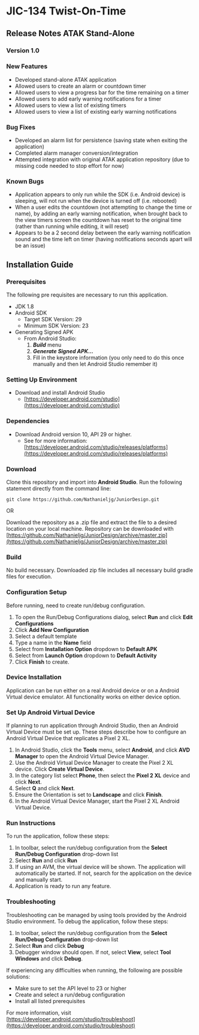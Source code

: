 # JIC-134 Twist-On-Time

## Release Notes ATAK Stand-Alone
### Version 1.0
### New Features
* Developed stand-alone ATAK application
* Allowed users to create an alarm or countdown timer
* Allowed users to view a progress bar for the time remaining on a timer
* Allowed users to add early warning notifications for a timer
* Allowed users to view a list of existing timers
* Allowed users to view a list of existing early warning notifications

### Bug Fixes
* Developed an alarm list for persistence (saving state when exiting the application)
* Completed alarm manager conversion/integration
* Attempted integration with original ATAK application repository (due to missing code needed to stop effort for now)

### Known Bugs
* Application appears to only run while the SDK (i.e. Android device) is sleeping, will not run when the device is turned off (i.e. rebooted)
* When a user edits the countdown (not attempting to change the time or name), by adding an early warning notification,
  when brought back to the view timers screen the countdown has reset to the original time (rather than running while editing, it will reset)
* Appears to be a 2 second delay between the early warning notification sound and the time left on timer (having notifications seconds apart will be an issue)


## Installation Guide

### Prerequisites
The following pre requisites are necessary to run this application.
* JDK 1.8
* Android SDK
    * Target SDK Version: 29
    * Minimum SDK Version: 23
* Generating Signed APK
    * From Android Studio:
        1. ***Build*** menu
        2. ***Generate Signed APK...***
        3. Fill in the keystore information (you only need to do this once manually and then let Android Studio remember it)

### Setting Up Environment
* Download and install Android Studio
    * [https://developer.android.com/studio](https://developer.android.com/studio)

### Dependencies
* Download Android version 10, API 29 or higher.
    * See for more information: [https://developer.android.com/studio/releases/platforms](https://developer.android.com/studio/releases/platforms)

### Download
Clone this repository and import into **Android Studio**. Run the following statement directly from the command line:

`git clone https://github.com/Nathanieljg/JuniorDesign.git`

OR

Download the repository as a .zip file and extract the file to a desired location on your local machine. Repository can be downloaded with [https://github.com/Nathanieljg/JuniorDesign/archive/master.zip](https://github.com/Nathanieljg/JuniorDesign/archive/master.zip)

### Build
No build necessary. Downloaded zip file includes all necessary build gradle files for execution.

### Configuration Setup
Before running, need to create run/debug configuration.
1. To open the Run/Debug Configurations dialog, select **Run** and click **Edit Configurations**
2. Click **Add New Configuration**
3. Select a default template
4. Type a name in the **Name** field
5. Select from **Installation Option** dropdown to **Default APK**
6. Select from **Launch Option** dropdown to **Default Activity**
7. Click **Finish** to create.


### Device Installation
Application can be run either on a real Android device or on a Android Virtual device emulator. All functionality works on either device option.

### Set Up Android Virtual Device
If planning to run application through Android Studio, then an Android Virtual Device must be set up. These steps describe how to configure an Android Virtual Device that replicates a Pixel 2 XL.
1. In Android Studio, click the **Tools** menu, select **Android**, and click **AVD Manager** to open the Android Virtual Device Manager.
2. Use the Android Virtual Device Manager to create the Pixel 2 XL device. Click **Create Virtual Device**.
3. In the category list select **Phone**, then select the **Pixel 2 XL** device and click **Next**.
4. Select **Q** and click **Next**.
5. Ensure the Orientation is set to **Landscape** and click **Finish**.
6. In the Android Virtual Device Manager, start the Pixel 2 XL Android Virtual Device.

### Run Instructions
To run the application, follow these steps:
1. In toolbar, select the run/debug configuration from the **Select Run/Debug Configuration** drop-down list
2. Select **Run** and click **Run**
3. If using an AVM, the virtual device will be shown. The application will automatically be started. If not, search for the application on the device and manually start.
4. Application is ready to run any feature.

### Troubleshooting
Troubleshooting can be managed by using tools provided by the Android Studio environment. To debug the application, follow these steps:
1. In toolbar, select the run/debug configuration from the **Select Run/Debug Configuration** drop-down list
2. Select **Run** and click **Debug**
3. Debugger window should open. If not, select **View**, select **Tool Windows** and click **Debug**.

If experiencing any difficulties when running, the following are possible solutions:
* Make sure to set the API level to 23 or higher
* Create and select a run/debug configuration
* Install all listed prerequisites

For more information, visit [https://developer.android.com/studio/troubleshoot](https://developer.android.com/studio/troubleshoot)

